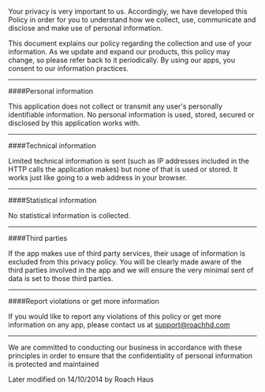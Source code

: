 
Your privacy is very important to us. Accordingly, we have developed this Policy in order for you to understand how we collect, use, communicate and disclose and make use of personal information. 

This document explains our policy regarding the collection and use of your information. As we update and expand our products, this policy may change, so please refer back to it periodically. By using our apps, you consent to our information practices.

------
####Personal information

This application does not collect or transmit any user's personally identifiable information. No personal information is used, stored, secured or disclosed by this application works with. 

-----
####Technical information

Limited technical information is sent (such as IP addresses included in the HTTP calls the application makes) but none of that is used or stored. It works just like going to a web address in your browser.

------
####Statistical information

No statistical information is collected.
  
-------
####Third parties

If the app makes use of third party services, their usage of information is excluded from this privacy policy. You will be clearly made aware of the third parties involved in the app and we will ensure the very minimal sent of data is set to those third parties.

------
####Report violations or get more information

If you would like to report any violations of this policy or get more information on any app, please contact us at support@roachhd.com

-----
We are committed to conducting our business in accordance with these principles in order to ensure that the confidentiality of personal information is protected and maintained

Later modified on 14/10/2014 by Roach Haus
